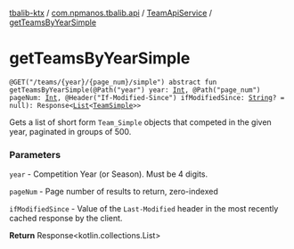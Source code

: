 [tbalib-ktx](../../index.md) / [com.npmanos.tbalib.api](../index.md) / [TeamApiService](index.md) / [getTeamsByYearSimple](./get-teams-by-year-simple.md)

# getTeamsByYearSimple

`@GET("/teams/{year}/{page_num}/simple") abstract fun getTeamsByYearSimple(@Path("year") year: `[`Int`](https://kotlinlang.org/api/latest/jvm/stdlib/kotlin/-int/index.html)`, @Path("page_num") pageNum: `[`Int`](https://kotlinlang.org/api/latest/jvm/stdlib/kotlin/-int/index.html)`, @Header("If-Modified-Since") ifModifiedSince: `[`String`](https://kotlinlang.org/api/latest/jvm/stdlib/kotlin/-string/index.html)`? = null): Response<`[`List`](https://kotlinlang.org/api/latest/jvm/stdlib/kotlin.collections/-list/index.html)`<`[`TeamSimple`](../../com.npmanos.tbalib.model/-team-simple/index.md)`>>`

Gets a list of short form `Team_Simple` objects that competed in the given year, paginated in groups of 500.

### Parameters

`year` - Competition Year (or Season). Must be 4 digits.

`pageNum` - Page number of results to return, zero-indexed

`ifModifiedSince` - Value of the `Last-Modified` header in the most recently cached response by the client.

**Return**
Response&lt;kotlin.collections.List&gt;

